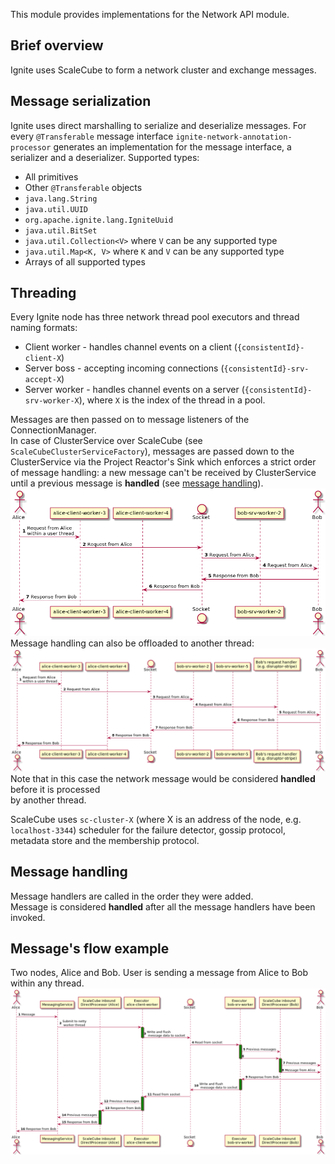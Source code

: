 This module provides implementations for the Network API module.

## Brief overview
Ignite uses ScaleCube to form a network cluster and exchange messages.

## Message serialization
Ignite uses direct marshalling to serialize and deserialize messages.
For every `@Transferable` message interface `ignite-network-annotation-processor` generates
an implementation for the message interface, a serializer and a deserializer.
Supported types:
 + All primitives
 + Other `@Transferable` objects
 + `java.lang.String`
 + `java.util.UUID`
 + `org.apache.ignite.lang.IgniteUuid`
 + `java.util.BitSet`
 + `java.util.Collection<V>` where `V` can be any supported type
 + `java.util.Map<K, V>` where `K` and `V` can be any supported type
 + Arrays of all supported types

## Threading
Every Ignite node has three network thread pool executors and thread naming formats:
+ Client worker - handles channel events on a client (`{consistentId}-client-X`)
+ Server boss - accepting incoming connections (`{consistentId}-srv-accept-X`)
+ Server worker - handles channel events on a server (`{consistentId}-srv-worker-X`),
where `X` is the index of the thread in a pool.

Messages are then passed on to message listeners of the ConnectionManager.   
In case of ClusterService over ScaleCube (see `ScaleCubeClusterServiceFactory`),
messages are passed down to the ClusterService via the Project Reactor's Sink which enforces a strict order of message handling:
a new message can't be received by ClusterService until a previous message is **handled** (see [message handling](#message-handling)).
![Threading](tech-notes/threading.png)
Message handling can also be offloaded to another thread:
![Threading](tech-notes/threading-2.png)
Note that in this case the network message would be considered **handled** before it is processed  
by another thread.

ScaleCube uses `sc-cluster-X` (where X is an address of the node, e.g. `localhost-3344`) scheduler for the failure 
detector, gossip protocol, metadata store and the membership protocol.


## Message handling
Message handlers are called in the order they were added.  
Message is considered **handled** after all the message handlers have been invoked.

## Message's flow example
Two nodes, Alice and Bob.
User is sending a message from Alice to Bob within any thread.
![Network flow between two nodes](tech-notes/network-flow.png)
